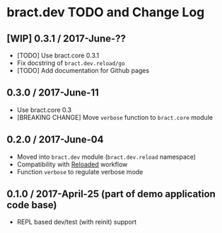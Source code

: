 # bract.dev TODO and Change Log

## [WIP] 0.3.1 / 2017-June-??
- [TODO] Use bract.core 0.3.1
- Fix docstring of `bract.dev.reload/go`
- [TODO] Add documentation for Github pages


## 0.3.0 / 2017-June-11
- Use bract.core 0.3
- [BREAKING CHANGE] Move `verbose` function to `bract.core` module


## 0.2.0 / 2017-June-04
- Moved into `bract.dev` module (`bract.dev.reload` namespace)
- Compatibility with [Reloaded](https://github.com/stuartsierra/reloaded) workflow
- Function `verbose` to regulate verbose mode


## 0.1.0 / 2017-April-25 (part of demo application code base)
- REPL based dev/test (with reinit) support
